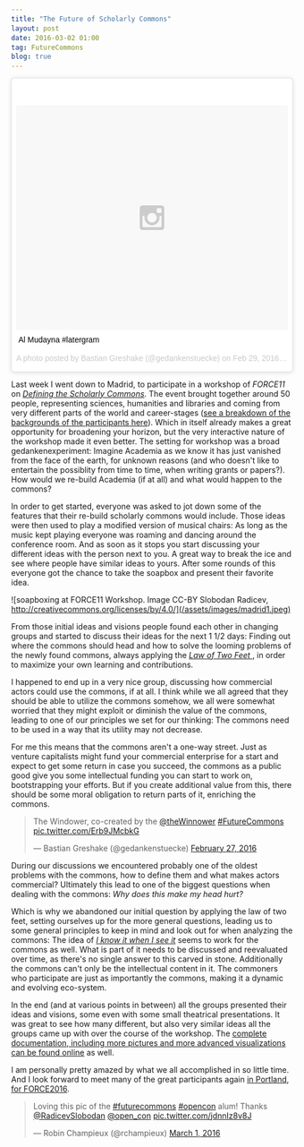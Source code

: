 ```yaml
---
title: "The Future of Scholarly Commons"
layout: post
date: 2016-03-02 01:00
tag: FutureCommons
blog: true
---
```

<blockquote class="instagram-media" data-instgrm-captioned data-instgrm-version="6" style=" background:#FFF; border:0; border-radius:3px; box-shadow:0 0 1px 0 rgba(0,0,0,0.5),0 1px 10px 0 rgba(0,0,0,0.15); margin: 1px; max-width:658px; padding:0; width:99.375%; width:-webkit-calc(100% - 2px); width:calc(100% - 2px);"><div style="padding:8px;"> <div style=" background:#F8F8F8; line-height:0; margin-top:40px; padding:41.2962962963% 0; text-align:center; width:100%;"> <div style=" background:url(data:image/png;base64,iVBORw0KGgoAAAANSUhEUgAAACwAAAAsCAMAAAApWqozAAAAGFBMVEUiIiI9PT0eHh4gIB4hIBkcHBwcHBwcHBydr+JQAAAACHRSTlMABA4YHyQsM5jtaMwAAADfSURBVDjL7ZVBEgMhCAQBAf//42xcNbpAqakcM0ftUmFAAIBE81IqBJdS3lS6zs3bIpB9WED3YYXFPmHRfT8sgyrCP1x8uEUxLMzNWElFOYCV6mHWWwMzdPEKHlhLw7NWJqkHc4uIZphavDzA2JPzUDsBZziNae2S6owH8xPmX8G7zzgKEOPUoYHvGz1TBCxMkd3kwNVbU0gKHkx+iZILf77IofhrY1nYFnB/lQPb79drWOyJVa/DAvg9B/rLB4cC+Nqgdz/TvBbBnr6GBReqn/nRmDgaQEej7WhonozjF+Y2I/fZou/qAAAAAElFTkSuQmCC); display:block; height:44px; margin:0 auto -44px; position:relative; top:-22px; width:44px;"></div></div> <p style=" margin:8px 0 0 0; padding:0 4px;"> <a href="https://www.instagram.com/p/BCXfIaDBwmC/" style=" color:#000; font-family:Arial,sans-serif; font-size:14px; font-style:normal; font-weight:normal; line-height:17px; text-decoration:none; word-wrap:break-word;" target="_blank">Al Mudayna #latergram</a></p> <p style=" color:#c9c8cd; font-family:Arial,sans-serif; font-size:14px; line-height:17px; margin-bottom:0; margin-top:8px; overflow:hidden; padding:8px 0 7px; text-align:center; text-overflow:ellipsis; white-space:nowrap;">A photo posted by Bastian Greshake (@gedankenstuecke) on <time style=" font-family:Arial,sans-serif; font-size:14px; line-height:17px;" datetime="2016-02-29T10:33:36+00:00">Feb 29, 2016 at 2:33am PST</time></p></div></blockquote>
<script async defer src="//platform.instagram.com/en_US/embeds.js"></script>

Last week I went down to Madrid, to participate in a workshop of *FORCE11* on [*Defining the Scholarly Commons*](https://www.force11.org/group/scholarly-commons-working-group/madrid-workshop). The event brought together around 50 people, representing sciences, humanities and libraries and coming from very different parts of the world and career-stages ([see a breakdown of the backgrounds of the participants here](https://www.force11.org/sites/default/files/demographic_breakdown_scwg_workshop_1_0.png)). Which in itself already makes a great opportunity for broadening your horizon, but the very interactive nature of the workshop made it even better. The setting for workshop was a broad gedankenexperiment: Imagine Academia as we know it has just vanished from the face of the earth, for unknown reasons (and who doesn't like to entertain the possiblity from time to time, when writing grants or papers?). How would we re-build Academia (if at all) and what would happen to the commons?

In order to get started, everyone was asked to jot down some of the features that their re-build scholarly commons would include. Those ideas were then used to play a modified version of musical chairs: As long as the music kept playing everyone was roaming and dancing around the conference room. And as soon as it stops you start discussing your different ideas with the person next to you. A great way to break the ice and see where people have similar ideas to yours. After some rounds of this everyone got the chance to take the soapbox and present their favorite idea.

![soapboxing at FORCE11 Workshop. Image CC-BY Slobodan Radicev, http://creativecommons.org/licenses/by/4.0/](/assets/images/madrid1.jpeg)

From those initial ideas and visions people found each other in changing groups and started to discuss their ideas for the next 1 1/2 days: Finding out where the commons should head and how to solve the looming problems of the newly found commons, always applying the *[Law of Two Feet ](https://en.wikipedia.org/wiki/Open_Space_Technology#Law_of_two_feet)*, in order to maximize your own learning and contributions.

I happened to end up in a very nice group, discussing how commercial actors could use the commons, if at all. I think while we all agreed that they should be able to utilize the commons somehow, we all were somewhat worried that they might exploit or diminish the value of the commons, leading to one of our principles we set for our thinking: The commons need to be used in a way that its utility may not decrease.

For me this means that the commons aren't a one-way street. Just as venture capitalists might fund your commercial enterprise for a start and expect to get some return in case you succeed, the commons as a public good give you some intellectual funding you can start to work on, bootstrapping your efforts. But if you create additional value from this, there should be some moral obligation to return parts of it, enriching the commons.

<blockquote class="twitter-tweet" data-lang="en"><p lang="en" dir="ltr">The Windower, co-created by the <a href="https://twitter.com/theWinnower">@theWinnower</a> <a href="https://twitter.com/hashtag/FutureCommons?src=hash">#FutureCommons</a> <a href="https://t.co/Erb9JMcbkG">pic.twitter.com/Erb9JMcbkG</a></p>&mdash; Bastian Greshake (@gedankenstuecke) <a href="https://twitter.com/gedankenstuecke/status/703573591938437120">February 27, 2016</a></blockquote>
<script async src="//platform.twitter.com/widgets.js" charset="utf-8"></script>

During our discussions we encountered probably one of the oldest problems with the commons, how to define them and what makes actors commercial? Ultimately this lead to one of the biggest questions when dealing with the commons: *Why does this make my head hurt?*

Which is why we abandoned our initial question by applying the law of two feet, setting ourselves up for the more general questions, leading us to some general principles to keep in mind and look out for when analyzing the commons: The idea of [*I know it when I see it*](https://en.wikipedia.org/wiki/I_know_it_when_I_see_it) seems to work for the commons as well. What is part of it needs to be discussed and reevaluated over time, as there's no single answer to this carved in stone. Additionally the commons can't only be the intellectual content in it. The commoners who participate are just as importantly the commons, making it a dynamic and evolving eco-system.

In the end (and at various points in between) all the groups presented their ideas and visions, some even with some small theatrical presentations. It was great to see how many different, but also very similar ideas all the groups came up with over the course of the workshop. The [complete documentation, including more pictures and more advanced visualizations can be found online](https://docs.google.com/document/d/1ye2v0jN8uBpQy0etfD0FxOc-CdjEhtok0EV3wr95CB4/edit) as well.

I am personally pretty amazed by what we all accomplished in so little time. And I look forward to meet many of the great participants again [in Portland, for FORCE2016](https://www.force11.org/meetings/force2016).
<blockquote class="twitter-tweet" data-lang="en"><p lang="en" dir="ltr">Loving this pic of the <a href="https://twitter.com/hashtag/futurecommons?src=hash">#futurecommons</a> <a href="https://twitter.com/hashtag/opencon?src=hash">#opencon</a> alum! Thanks <a href="https://twitter.com/RadicevSlobodan">@RadicevSlobodan</a> <a href="https://twitter.com/open_con">@open_con</a> <a href="https://t.co/jdnnIz8v8J">pic.twitter.com/jdnnIz8v8J</a></p>&mdash; Robin Champieux (@rchampieux) <a href="https://twitter.com/rchampieux/status/704745365489061888">March 1, 2016</a></blockquote>
<script async src="//platform.twitter.com/widgets.js" charset="utf-8"></script>

